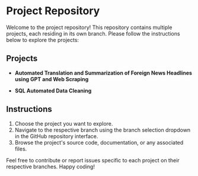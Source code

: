 # Project Repository

Welcome to the project repository! This repository contains multiple projects, each residing in its own branch. Please follow the instructions below to explore the projects:

## Projects
   
- **Automated Translation and Summarization of Foreign News Headlines using GPT and Web Scraping**
   
- **SQL Automated Data Cleaning**
     
## Instructions

1. Choose the project you want to explore.
2. Navigate to the respective branch using the branch selection dropdown in the GitHub repository interface.
3. Browse the project's source code, documentation, or any associated files.

Feel free to contribute or report issues specific to each project on their respective branches. Happy coding!

